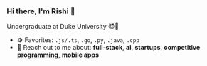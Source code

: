 ### Hi there, I'm Rishi 👋

Undergraduate at Duke University 😈💙<br>

- ⚙️ Favorites: `.js/.ts`, `.go`, `.py`, `.java`, `.cpp`
- 💬 Reach out to me about: **full-stack**, **ai**, **startups**, **competitive programming**, **mobile apps**
